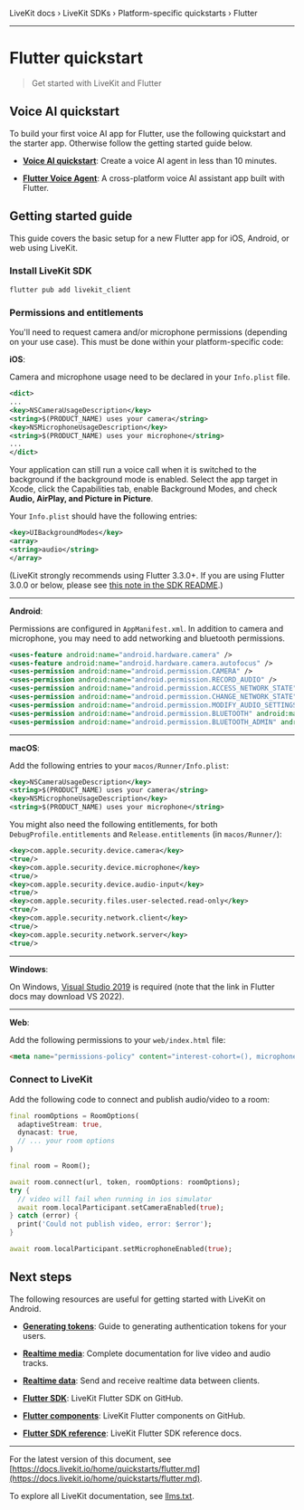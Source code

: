 LiveKit docs › LiveKit SDKs › Platform-specific quickstarts › Flutter

---

# Flutter quickstart

> Get started with LiveKit and Flutter

## Voice AI quickstart

To build your first voice AI app for Flutter, use the following quickstart and the starter app. Otherwise follow the getting started guide below.

- **[Voice AI quickstart](https://docs.livekit.io/agents/start/voice-ai.md)**: Create a voice AI agent in less than 10 minutes.

- **[Flutter Voice Agent](https://github.com/livekit-examples/agent-starter-flutter)**: A cross-platform voice AI assistant app built with Flutter.

## Getting started guide

This guide covers the basic setup for a new Flutter app for iOS, Android, or web using LiveKit.

### Install LiveKit SDK

```shell
flutter pub add livekit_client

```

### Permissions and entitlements

You'll need to request camera and/or microphone permissions (depending on your use case). This must be done within your platform-specific code:

**iOS**:

Camera and microphone usage need to be declared in your `Info.plist` file.

```xml
<dict>
...
<key>NSCameraUsageDescription</key>
<string>$(PRODUCT_NAME) uses your camera</string>
<key>NSMicrophoneUsageDescription</key>
<string>$(PRODUCT_NAME) uses your microphone</string>
...
</dict>

```

Your application can still run a voice call when it is switched to the background if the background mode is enabled. Select the app target in Xcode, click the Capabilities tab, enable Background Modes, and check **Audio, AirPlay, and Picture in Picture**.

Your `Info.plist` should have the following entries:

```xml
<key>UIBackgroundModes</key>
<array>
<string>audio</string>
</array>

```

(LiveKit strongly recommends using Flutter 3.3.0+. If you are using Flutter 3.0.0 or below, please see [this note in the SDK README](https://github.com/livekit/client-sdk-flutter#notes).)

---

**Android**:

Permissions are configured in `AppManifest.xml`. In addition to camera and microphone, you may need to add networking and bluetooth permissions.

```xml
<uses-feature android:name="android.hardware.camera" />
<uses-feature android:name="android.hardware.camera.autofocus" />
<uses-permission android:name="android.permission.CAMERA" />
<uses-permission android:name="android.permission.RECORD_AUDIO" />
<uses-permission android:name="android.permission.ACCESS_NETWORK_STATE" />
<uses-permission android:name="android.permission.CHANGE_NETWORK_STATE" />
<uses-permission android:name="android.permission.MODIFY_AUDIO_SETTINGS" />
<uses-permission android:name="android.permission.BLUETOOTH" android:maxSdkVersion="30" />
<uses-permission android:name="android.permission.BLUETOOTH_ADMIN" android:maxSdkVersion="30" />

```

---

**macOS**:

Add the following entries to your `macos/Runner/Info.plist`:

```xml
<key>NSCameraUsageDescription</key>
<string>$(PRODUCT_NAME) uses your camera</string>
<key>NSMicrophoneUsageDescription</key>
<string>$(PRODUCT_NAME) uses your microphone</string>

```

You might also need the following entitlements, for both `DebugProfile.entitlements` and `Release.entitlements` (in `macos/Runner/`):

```xml
<key>com.apple.security.device.camera</key>
<true/>
<key>com.apple.security.device.microphone</key>
<true/>
<key>com.apple.security.device.audio-input</key>
<true/>
<key>com.apple.security.files.user-selected.read-only</key>
<true/>
<key>com.apple.security.network.client</key>
<true/>
<key>com.apple.security.network.server</key>
<true/>

```

---

**Windows**:

On Windows, [Visual Studio 2019](https://visualstudio.microsoft.com/thank-you-downloading-visual-studio/?sku=community&rel=16) is required (note that the link in Flutter docs may download VS 2022).

---

**Web**:

Add the following permissions to your `web/index.html` file:

```html
<meta name="permissions-policy" content="interest-cohort=(), microphone=*, camera=*">

```

### Connect to LiveKit

Add the following code to connect and publish audio/video to a room:

```dart
final roomOptions = RoomOptions(
  adaptiveStream: true,
  dynacast: true,
  // ... your room options
)

final room = Room();

await room.connect(url, token, roomOptions: roomOptions);
try {
  // video will fail when running in ios simulator
  await room.localParticipant.setCameraEnabled(true);
} catch (error) {
  print('Could not publish video, error: $error');
}

await room.localParticipant.setMicrophoneEnabled(true);

```

## Next steps

The following resources are useful for getting started with LiveKit on Android.

- **[Generating tokens](https://docs.livekit.io/home/server/generating-tokens.md)**: Guide to generating authentication tokens for your users.

- **[Realtime media](https://docs.livekit.io/home/client/tracks.md)**: Complete documentation for live video and audio tracks.

- **[Realtime data](https://docs.livekit.io/home/client/data.md)**: Send and receive realtime data between clients.

- **[Flutter SDK](https://github.com/livekit/client-sdk-flutter)**: LiveKit Flutter SDK on GitHub.

- **[Flutter components](https://github.com/livekit/components-flutter)**: LiveKit Flutter components on GitHub.

- **[Flutter SDK reference](https://docs.livekit.io/reference/client-sdk-flutter/index.html.md)**: LiveKit Flutter SDK reference docs.

---


For the latest version of this document, see [https://docs.livekit.io/home/quickstarts/flutter.md](https://docs.livekit.io/home/quickstarts/flutter.md).

To explore all LiveKit documentation, see [llms.txt](https://docs.livekit.io/llms.txt).